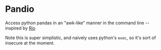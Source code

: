 # Pandio
Access python pandas in an "awk-like" manner in the command line -- inspired by [Rio](https://github.com/jeroenjanssens/data-science-at-the-command-line/blob/master/tools/Rio)

Note this is super simplistic, and naively uses python's `exec`, so it's sort of insecure at the moment.
